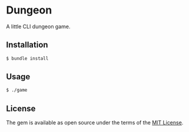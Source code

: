 # Dungeon

A little CLI dungeon game.

## Installation

```bash
$ bundle install
```

## Usage

```bash
$ ./game
```

## License

The gem is available as open source under the terms of the [MIT License](https://opensource.org/licenses/MIT).
